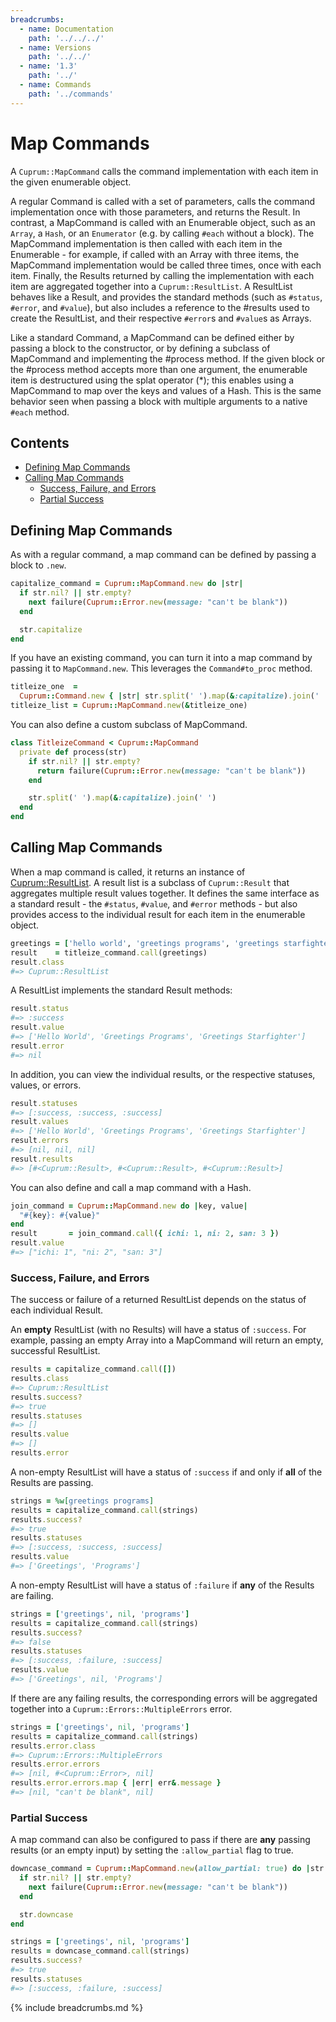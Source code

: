 ```yaml
---
breadcrumbs:
  - name: Documentation
    path: '../../../'
  - name: Versions
    path: '../../'
  - name: '1.3'
    path: '../'
  - name: Commands
    path: '../commands'
---
```


# Map Commands

A `Cuprum::MapCommand` calls the command implementation with each item in the given enumerable object.

A regular Command is called with a set of parameters, calls the command implementation once with those parameters, and returns the Result. In contrast, a MapCommand is called with an Enumerable object, such as an `Array`, a `Hash`, or an `Enumerator` (e.g. by calling `#each` without a block). The MapCommand implementation is then called with each item in the Enumerable - for example, if called with an Array with three items, the MapCommand implementation would be called three times, once with each item. Finally, the Results returned by calling the implementation with each item are aggregated together into a `Cuprum::ResultList`. A ResultList behaves like a Result, and provides the standard methods (such as `#status`, `#error`, and `#value`), but also includes a reference to the #results used to create the ResultList, and their respective `#error`s and `#value`s as Arrays.

Like a standard Command, a MapCommand can be defined either by passing a block to the constructor, or by defining a subclass of MapCommand and implementing the #process method. If the given block or the #process method accepts more than one argument, the enumerable item is destructured using the splat operator (\*); this enables using a MapCommand to map over the keys and values of a Hash. This is the same behavior seen when passing a block with multiple arguments to a native `#each` method.

## Contents

- [Defining Map Commands](#defining-map-commands)
- [Calling Map Commands](#calling-map-commands)
  - [Success, Failure, and Errors](#success-failure-and-errors)
  - [Partial Success](#partial-success)

## Defining Map Commands

As with a regular command, a map command can be defined by passing a block to `.new`.

```ruby
capitalize_command = Cuprum::MapCommand.new do |str|
  if str.nil? || str.empty?
    next failure(Cuprum::Error.new(message: "can't be blank"))
  end

  str.capitalize
end
```

If you have an existing command, you can turn it into a map command by passing it to `MapCommand.new`. This leverages the `Command#to_proc` method.

```ruby
titleize_one  =
  Cuprum::Command.new { |str| str.split(' ').map(&:capitalize).join(' ') }
titleize_list = Cuprum::MapCommand.new(&titleize_one)
```

You can also define a custom subclass of MapCommand.

```ruby
class TitleizeCommand < Cuprum::MapCommand
  private def process(str)
    if str.nil? || str.empty?
      return failure(Cuprum::Error.new(message: "can't be blank"))
    end

    str.split(' ').map(&:capitalize).join(' ')
  end
end
```

## Calling Map Commands

When a map command is called, it returns an instance of [Cuprum::ResultList](../results#result-lists). A result list is a subclass of `Cuprum::Result` that aggregates multiple result values together. It defines the same interface as a standard result - the `#status`, `#value`, and `#error` methods - but also provides access to the individual result for each item in the enumerable object.

```ruby
greetings = ['hello world', 'greetings programs', 'greetings starfighter']
result    = titleize_command.call(greetings)
result.class
#=> Cuprum::ResultList
```

A ResultList implements the standard Result methods:

```ruby
result.status
#=> :success
result.value
#=> ['Hello World', 'Greetings Programs', 'Greetings Starfighter']
result.error
#=> nil
```

In addition, you can view the individual results, or the respective statuses, values, or errors.

```ruby
result.statuses
#=> [:success, :success, :success]
result.values
#=> ['Hello World', 'Greetings Programs', 'Greetings Starfighter']
result.errors
#=> [nil, nil, nil]
result.results
#=> [#<Cuprum::Result>, #<Cuprum::Result>, #<Cuprum::Result>]
```

You can also define and call a map command with a Hash.

```ruby
join_command = Cuprum::MapCommand.new do |key, value|
  "#{key}: #{value}"
end
result       = join_command.call({ ichi: 1, ni: 2, san: 3 })
result.value
#=> ["ichi: 1", "ni: 2", "san: 3"]
```

### Success, Failure, and Errors

The success or failure of a returned ResultList depends on the status of each individual Result.

An **empty** ResultList (with no Results) will have a status of `:success`. For example, passing an empty Array into a MapCommand will return an empty, successful ResultList.

```ruby
results = capitalize_command.call([])
results.class
#=> Cuprum::ResultList
results.success?
#=> true
results.statuses
#=> []
results.value
#=> []
results.error
```

A non-empty ResultList will have a status of `:success` if and only if **all** of the Results are passing.

```ruby
strings = %w[greetings programs]
results = capitalize_command.call(strings)
results.success?
#=> true
results.statuses
#=> [:success, :success, :success]
results.value
#=> ['Greetings', 'Programs']
```

A non-empty ResultList will have a status of `:failure` if **any** of the Results are failing.

```ruby
strings = ['greetings', nil, 'programs']
results = capitalize_command.call(strings)
results.success?
#=> false
results.statuses
#=> [:success, :failure, :success]
results.value
#=> ['Greetings', nil, 'Programs']
```

If there are any failing results, the corresponding errors will be aggregated together into a `Cuprum::Errors::MultipleErrors` error.

```ruby
strings = ['greetings', nil, 'programs']
results = capitalize_command.call(strings)
results.error.class
#=> Cuprum::Errors::MultipleErrors
results.error.errors
#=> [nil, #<Cuprum::Error>, nil]
results.error.errors.map { |err| err&.message }
#=> [nil, "can't be blank", nil]
```

### Partial Success

A map command can also be configured to pass if there are **any** passing results (or an empty input) by setting the `:allow_partial` flag to true.

```ruby
downcase_command = Cuprum::MapCommand.new(allow_partial: true) do |str|
  if str.nil? || str.empty?
    next failure(Cuprum::Error.new(message: "can't be blank"))
  end

  str.downcase
end

strings = ['greetings', nil, 'programs']
results = downcase_command.call(strings)
results.success?
#=> true
results.statuses
#=> [:success, :failure, :success]
```

{% include breadcrumbs.md %}
